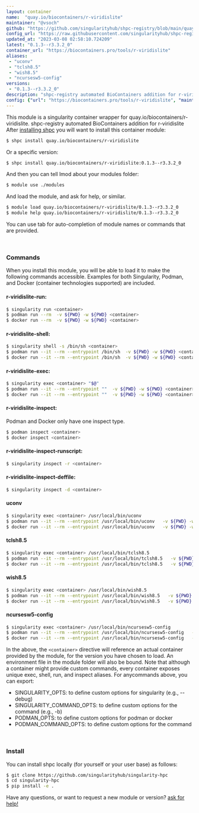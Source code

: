 ```yaml
---
layout: container
name:  "quay.io/biocontainers/r-viridislite"
maintainer: "@vsoch"
github: "https://github.com/singularityhub/shpc-registry/blob/main/quay.io/biocontainers/r-viridislite/container.yaml"
config_url: "https://raw.githubusercontent.com/singularityhub/shpc-registry/main/quay.io/biocontainers/r-viridislite/container.yaml"
updated_at: "2023-03-08 02:58:10.724209"
latest: "0.1.3--r3.3.2_0"
container_url: "https://biocontainers.pro/tools/r-viridislite"
aliases:
 - "uconv"
 - "tclsh8.5"
 - "wish8.5"
 - "ncursesw5-config"
versions:
 - "0.1.3--r3.3.2_0"
description: "shpc-registry automated BioContainers addition for r-viridislite"
config: {"url": "https://biocontainers.pro/tools/r-viridislite", "maintainer": "@vsoch", "description": "shpc-registry automated BioContainers addition for r-viridislite", "latest": {"0.1.3--r3.3.2_0": "sha256:fb074901efe8da11fd6561e1c2c9bf9a4bacbfc402c31f5378d802fb3639f6f9"}, "tags": {"0.1.3--r3.3.2_0": "sha256:fb074901efe8da11fd6561e1c2c9bf9a4bacbfc402c31f5378d802fb3639f6f9"}, "docker": "quay.io/biocontainers/r-viridislite", "aliases": {"uconv": "/usr/local/bin/uconv", "tclsh8.5": "/usr/local/bin/tclsh8.5", "wish8.5": "/usr/local/bin/wish8.5", "ncursesw5-config": "/usr/local/bin/ncursesw5-config"}}
---
```


This module is a singularity container wrapper for quay.io/biocontainers/r-viridislite.
shpc-registry automated BioContainers addition for r-viridislite
After [installing shpc](#install) you will want to install this container module:


```bash
$ shpc install quay.io/biocontainers/r-viridislite
```

Or a specific version:

```bash
$ shpc install quay.io/biocontainers/r-viridislite:0.1.3--r3.3.2_0
```

And then you can tell lmod about your modules folder:

```bash
$ module use ./modules
```

And load the module, and ask for help, or similar.

```bash
$ module load quay.io/biocontainers/r-viridislite/0.1.3--r3.3.2_0
$ module help quay.io/biocontainers/r-viridislite/0.1.3--r3.3.2_0
```

You can use tab for auto-completion of module names or commands that are provided.

<br>

### Commands

When you install this module, you will be able to load it to make the following commands accessible.
Examples for both Singularity, Podman, and Docker (container technologies supported) are included.

#### r-viridislite-run:

```bash
$ singularity run <container>
$ podman run --rm  -v ${PWD} -w ${PWD} <container>
$ docker run --rm  -v ${PWD} -w ${PWD} <container>
```

#### r-viridislite-shell:

```bash
$ singularity shell -s /bin/sh <container>
$ podman run --it --rm --entrypoint /bin/sh  -v ${PWD} -w ${PWD} <container>
$ docker run --it --rm --entrypoint /bin/sh  -v ${PWD} -w ${PWD} <container>
```

#### r-viridislite-exec:

```bash
$ singularity exec <container> "$@"
$ podman run --it --rm --entrypoint ""  -v ${PWD} -w ${PWD} <container> "$@"
$ docker run --it --rm --entrypoint ""  -v ${PWD} -w ${PWD} <container> "$@"
```

#### r-viridislite-inspect:

Podman and Docker only have one inspect type.

```bash
$ podman inspect <container>
$ docker inspect <container>
```

#### r-viridislite-inspect-runscript:

```bash
$ singularity inspect -r <container>
```

#### r-viridislite-inspect-deffile:

```bash
$ singularity inspect -d <container>
```


#### uconv

```bash
$ singularity exec <container> /usr/local/bin/uconv
$ podman run --it --rm --entrypoint /usr/local/bin/uconv   -v ${PWD} -w ${PWD} <container> -c " $@"
$ docker run --it --rm --entrypoint /usr/local/bin/uconv   -v ${PWD} -w ${PWD} <container> -c " $@"
```


#### tclsh8.5

```bash
$ singularity exec <container> /usr/local/bin/tclsh8.5
$ podman run --it --rm --entrypoint /usr/local/bin/tclsh8.5   -v ${PWD} -w ${PWD} <container> -c " $@"
$ docker run --it --rm --entrypoint /usr/local/bin/tclsh8.5   -v ${PWD} -w ${PWD} <container> -c " $@"
```


#### wish8.5

```bash
$ singularity exec <container> /usr/local/bin/wish8.5
$ podman run --it --rm --entrypoint /usr/local/bin/wish8.5   -v ${PWD} -w ${PWD} <container> -c " $@"
$ docker run --it --rm --entrypoint /usr/local/bin/wish8.5   -v ${PWD} -w ${PWD} <container> -c " $@"
```


#### ncursesw5-config

```bash
$ singularity exec <container> /usr/local/bin/ncursesw5-config
$ podman run --it --rm --entrypoint /usr/local/bin/ncursesw5-config   -v ${PWD} -w ${PWD} <container> -c " $@"
$ docker run --it --rm --entrypoint /usr/local/bin/ncursesw5-config   -v ${PWD} -w ${PWD} <container> -c " $@"
```



In the above, the `<container>` directive will reference an actual container provided
by the module, for the version you have chosen to load. An environment file in the
module folder will also be bound. Note that although a container
might provide custom commands, every container exposes unique exec, shell, run, and
inspect aliases. For anycommands above, you can export:

 - SINGULARITY_OPTS: to define custom options for singularity (e.g., --debug)
 - SINGULARITY_COMMAND_OPTS: to define custom options for the command (e.g., -b)
 - PODMAN_OPTS: to define custom options for podman or docker
 - PODMAN_COMMAND_OPTS: to define custom options for the command

<br>

### Install

You can install shpc locally (for yourself or your user base) as follows:

```bash
$ git clone https://github.com/singularityhub/singularity-hpc
$ cd singularity-hpc
$ pip install -e .
```

Have any questions, or want to request a new module or version? [ask for help!](https://github.com/singularityhub/singularity-hpc/issues)
